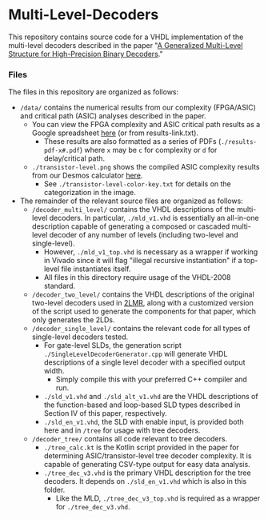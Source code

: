 # Multi-Level-Decoders
This repository contains source code for a VHDL implementation of the multi-level decoders described in the paper "[A Generalized Multi-Level Structure for
High-Precision Binary Decoders](https://doi.org/10.1109/MWSCAS60917.2024.10658662)."

### Files
The files in this repository are organized as follows:

- `/data/` contains the numerical results from our complexity (FPGA/ASIC) and critical path (ASIC) analyses described in the paper.
  - You can view the FPGA complexity and ASIC critical path results as a Google spreadsheet [here](https://docs.google.com/spreadsheets/d/1_iUDO7c7XtIs3deEhkv4fIAmkZvYwqlGhxpSMQIz-KM/edit?usp=sharing) (or from results-link.txt).
    - These results are also formatted as a series of PDFs (`./results-pdf-x#.pdf`) where `x` may be `c` for complexity or `d` for delay/critical path. 
  - `./transistor-level.png` shows the compiled ASIC complexity results from our Desmos calculator [here](https://www.desmos.com/calculator/jizpovsmee).
    - See `./transistor-level-color-key.txt` for details on the categorization in the image.
- The remainder of the relevant source files are organized as follows:
  - `/decoder_multi_level/` contains the VHDL descriptions of the multi-level decoders. In particular, `./mld_v1.vhd` is essentially an all-in-one description capable of generating a composed or cascaded multi-level decoder of any number of levels (including two-level and single-level).
    - However, `./mld_v1_top.vhd` is necessary as a wrapper if working in Vivado since it will flag "illegal recursive instantiation" if a top-level file instantiates itself.
    - All files in this directory require usage of the VHDL-2008 standard.
  - `/decoder_two_level/` contains the VHDL descriptions of the original two-level decoders used in [2LMR](https://github.com/ALUminaries/Two-Level-Multiplier), along with a customized version of the script used to generate the components for that paper, which only generates the 2LDs.
  - `/decoder_single_level/` contains the relevant code for all types of single-level decoders tested.
    - For gate-level SLDs, the generation script `./SingleLevelDecoderGenerator.cpp` will generate VHDL descriptions of a single level decoder with a specified output width.
      - Simply compile this with your preferred C++ compiler and run.
    - `./sld_v1.vhd` and `./sld_alt_v1.vhd` are the VHDL descriptions of the function-based and loop-based SLD types described in Section IV of this paper, respectively.
    - `./sld_en_v1.vhd`, the SLD with enable input, is provided both here and in `/tree` for usage with tree decoders.
  - `/decoder_tree/` contains all code relevant to tree decoders.
    - `./tree_calc.kt` is the Kotlin script provided in the paper for determining ASIC/transistor-level tree decoder complexity. It is capable of generating CSV-type output for easy data analysis.
    - `./tree_dec_v3.vhd` is the primary VHDL description for the tree decoders. It depends on `./sld_en_v1.vhd` which is also in this folder.
      - Like the MLD, `./tree_dec_v3_top.vhd` is required as a wrapper for `./tree_dec_v3.vhd`.

